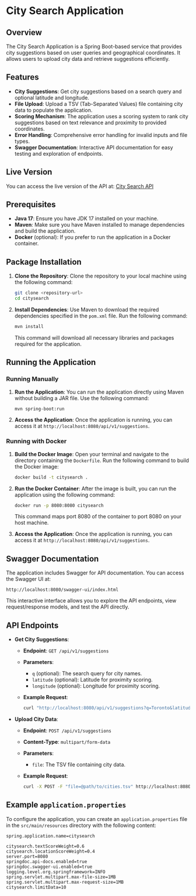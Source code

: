 # City Search Application

## Overview

The City Search Application is a Spring Boot-based service that provides city suggestions based on user queries and geographical coordinates. It allows users to upload city data and retrieve suggestions efficiently.

## Features

- **City Suggestions**: Get city suggestions based on a search query and optional latitude and longitude.
- **File Upload**: Upload a TSV (Tab-Separated Values) file containing city data to populate the application.
- **Scoring Mechanism**: The application uses a scoring system to rank city suggestions based on text relevance and proximity to provided coordinates.
- **Error Handling**: Comprehensive error handling for invalid inputs and file types.
- **Swagger Documentation**: Interactive API documentation for easy testing and exploration of endpoints.

## Live Version

You can access the live version of the API at: [City Search API](https://citysearch-dojq.onrender.com)

## Prerequisites

- **Java 17**: Ensure you have JDK 17 installed on your machine.
- **Maven**: Make sure you have Maven installed to manage dependencies and build the application.
- **Docker** (optional): If you prefer to run the application in a Docker container.

## Package Installation

1. **Clone the Repository**:
   Clone the repository to your local machine using the following command:

   ```bash
   git clone <repository-url>
   cd citysearch
   ```

2. **Install Dependencies**:
   Use Maven to download the required dependencies specified in the `pom.xml` file. Run the following command:

   ```bash
   mvn install
   ```

   This command will download all necessary libraries and packages required for the application.

## Running the Application

### Running Manually

1. **Run the Application**:
   You can run the application directly using Maven without building a JAR file. Use the following command:

   ```bash
   mvn spring-boot:run
   ```

2. **Access the Application**:
   Once the application is running, you can access it at `http://localhost:8080/api/v1/suggestions`.

### Running with Docker

1. **Build the Docker Image**:
   Open your terminal and navigate to the directory containing the `Dockerfile`. Run the following command to build the Docker image:

   ```bash
   docker build -t citysearch .
   ```

2. **Run the Docker Container**:
   After the image is built, you can run the application using the following command:

   ```bash
   docker run -p 8080:8080 citysearch
   ```

   This command maps port 8080 of the container to port 8080 on your host machine.

3. **Access the Application**:
   Once the application is running, you can access it at `http://localhost:8080/api/v1/suggestions`.

## Swagger Documentation

The application includes Swagger for API documentation. You can access the Swagger UI at:

```
http://localhost:8080/swagger-ui/index.html
```

This interactive interface allows you to explore the API endpoints, view request/response models, and test the API directly.

## API Endpoints

- **Get City Suggestions**:

  - **Endpoint**: `GET /api/v1/suggestions`
  - **Parameters**:

    - `q` (optional): The search query for city names.
    - `latitude` (optional): Latitude for proximity scoring.
    - `longitude` (optional): Longitude for proximity scoring.

  - **Example Request**:
    ```bash
    curl "http://localhost:8080/api/v1/suggestions?q=Toronto&latitude=43.7&longitude=-79.42"
    ```

- **Upload City Data**:

  - **Endpoint**: `POST /api/v1/suggestions`
  - **Content-Type**: `multipart/form-data`
  - **Parameters**:

    - `file`: The TSV file containing city data.

  - **Example Request**:
    ```bash
    curl -X POST -F "file=@path/to/cities.tsv" http://localhost:8080/api/v1/suggestions
    ```

## Example `application.properties`

To configure the application, you can create an `application.properties` file in the `src/main/resources` directory with the following content:

```properties
spring.application.name=citysearch

citysearch.textScoreWeight=0.6
citysearch.locationScoreWeight=0.4
server.port=8080
springdoc.api-docs.enabled=true
springdoc.swagger-ui.enabled=true
logging.level.org.springframework=INFO
spring.servlet.multipart.max-file-size=1MB
spring.servlet.multipart.max-request-size=1MB
citysearch.limitData=10
```
